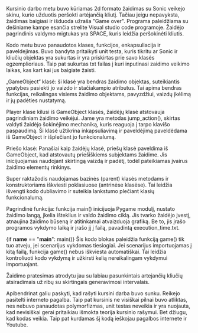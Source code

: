 Kursinio darbo metu buvo kūriamas 2d formato žaidimas su Sonic veikejo skinu, kurio užduotis peršokti artėjančią kliutį. Tačiau jeigu nepavyksta, žaidimas baigiasi ir išduoda užraša "Game over".
Programa paleidžiama su dešiniame kampe esančia strelite Visual studio code programoje. 
Žaidėjo pagrindinis valdymo migtukas yra SPACE, kuris leidžia peršokinėti kliutis.

Kodo metu buvo panaudotos klases, funkcijos, enkapsuliacija ir paveldejimas. Buvo bandyta pritaikyti unit testa, kuris tikritu ar Sonic ir kliučių objektas yra sukurtas ir yra priskirtas prie savo klasės egzemplioriaus. Taip pat sukurtas txt failas į kuri inputinasi zaidimo veikimo laikas, kas kart kai jus baigiate žaisti. 

„GameObject“ klasė: ši klasė yra bendras žaidimo objektas, suteikiantis ypatybes pasiekti jo vaizdo ir stačiakampio atributus. Tai apima bendras funkcijas, reikalingas visiems žaidimo objektams, pavyzdžiui, vaizdų įkėlimą ir jų padėties nustatymą.

 Player klase kilusi iš GameObject klasės, žaidėjų klasė atstovauja pagrindiniam žaidimo veikėjui. Jame yra metodas jump_action(), skirtas valdyti žaidėjo šokinėjimo mechaniką, kuris reaguoja į tarpo klavišo paspaudimą. Ši klasė užtikrina inkapsuliavimą ir paveldėjimą paveldėdama iš GameObject ir išplečiant jo funkcionalumą.

Priešo klasė: Panašiai kaip žaidėjų klasė, priešų klasė paveldima iš GameObject, kad atstovautų priešiškiems subjektams žaidime. Jis inicijuojamas naudojant skirtingą vaizdą ir padėtį, todėl pateikiamas įvairus žaidimo elementų rinkinys.

Super raktažodis naudojamas bazinės (parent) klasės metodams ir konstruktoriams iškviesti poklasiuose (antrinėse klasėse). Tai leidžia išvengti kodo dubliavimo ir suteikia lankstumo plečiant klasių funkcionalumą.

Pagrindinė funkcija: funkcija main() inicijuoja Pygame modulį, nustato žaidimo langą, įkelia išteklius ir valdo žaidimo ciklą. Jis tvarko žaidėjo įvestį, atnaujina žaidimo būseną ir atitinkamai atvaizduoja grafiką. Be to, jis įrašo programos vykdymo laiką ir įrašo jį į failą, pavadintą execution_time.txt.

{if __name__ == "__main__":
    main()}
Šis kodo blokas paleidžia funkciją game() tik tuo atveju, jei scenarijus vykdomas tiesiogiai. Jei scenarijus importuojamas į kitą failą, funkcija game() nebus iškviesta automatiškai. Tai leidžia kontroliuoti kodo vykdymą ir užkirsti kelią nereikalingam vykdymui importuojant.

Žaidimo pratesimas atrodytu jau su labiau pasunkintais artejančių kliučių atsiradimais už ribų su skirtingais generavimosi intervalais.

Apibendrinat galiu paskyti, kad rašyti kursini darba buvo sunku. Reikejo pasitelti interneto pagalba. Taip pat kursinis ne visiškai pilnai buvo atliktas, nes nebuvo panaudotas polymorfizmas, unit testas neveikia ir yra nuojauta, kad nevisiškai gerai pritaikiau išmokta teorija kursinio rašymui. Bet džiugu, kad kodas veikia. Taip pat kurdamas šį kodą ieškojau pagalbos internete ir Youtube. 
